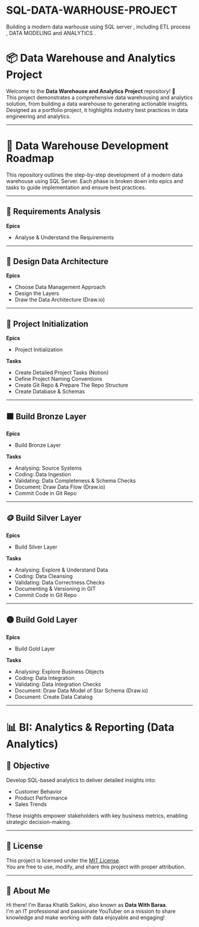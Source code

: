 # SQL-DATA-WARHOUSE-PROJECT
Building a modern data warhouse using SQL server , including ETL process , DATA MODELING and ANALYTICS .

# 📦 Data Warehouse and Analytics Project

Welcome to the **Data Warehouse and Analytics Project** repository! 🚀  
This project demonstrates a comprehensive data warehousing and analytics solution, from building a data warehouse to generating actionable insights.  
Designed as a portfolio project, it highlights industry best practices in data engineering and analytics.

---

# 🧠 Data Warehouse Development Roadmap

This repository outlines the step-by-step development of a modern data warehouse using SQL Server. Each phase is broken down into epics and tasks to guide implementation and ensure best practices.

---

## 📌 Requirements Analysis

**Epics**
- Analyse & Understand the Requirements

---

## 🧱 Design Data Architecture

**Epics**
- Choose Data Management Approach  
- Design the Layers  
- Draw the Data Architecture (Draw.io)

---

## 🚀 Project Initialization

**Epics**
- Project Initialization

**Tasks**
- Create Detailed Project Tasks (Notion)  
- Define Project Naming Conventions  
- Create Git Repo & Prepare The Repo Structure  
- Create Database & Schemas

---

## 🟫 Build Bronze Layer

**Epics**
- Build Bronze Layer

**Tasks**
- Analysing: Source Systems  
- Coding: Data Ingestion  
- Validating: Data Completeness & Schema Checks  
- Document: Draw Data Flow (Draw.io)  
- Commit Code in Git Repo

---

## 🪙 Build Silver Layer

**Epics**
- Build Silver Layer

**Tasks**
- Analysing: Explore & Understand Data  
- Coding: Data Cleansing  
- Validating: Data Correctness Checks  
- Documenting & Versioning in GIT  
- Commit Code in Git Repo

---

## 🟡 Build Gold Layer

**Epics**
- Build Gold Layer

**Tasks**
- Analysing: Explore Business Objects  
- Coding: Data Integration  
- Validating: Data Integration Checks  
- Document: Draw Data Model of Star Schema (Draw.io)  
- Document: Create Data Catalog

---

# 📊 BI: Analytics & Reporting (Data Analytics)

## 🎯 Objective

Develop SQL-based analytics to deliver detailed insights into:
- Customer Behavior  
- Product Performance  
- Sales Trends  

These insights empower stakeholders with key business metrics, enabling strategic decision-making.

---

## 📄 License

This project is licensed under the [MIT License](https://opensource.org/licenses/MIT).  
You are free to use, modify, and share this project with proper attribution.

---

## 👤 About Me

Hi there! I'm Baraa Khatib Salkini, also known as **Data With Baraa**.  
I'm an IT professional and passionate YouTuber on a mission to share knowledge and make working with data enjoyable and engaging!
